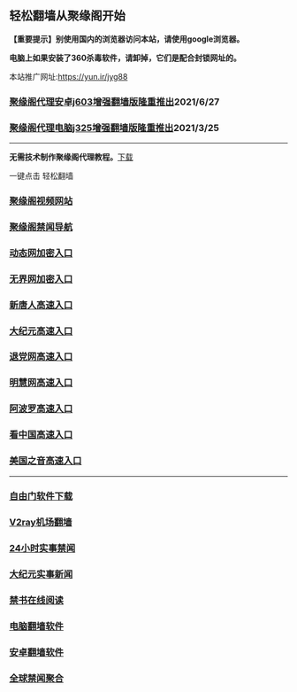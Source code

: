 ## 轻松翻墙从聚缘阁开始

**【重要提示】别使用国内的浏览器访问本站，请使用google浏览器。**

**电脑上如果安装了360杀毒软件，请卸掉，它们是配合封锁网址的。**

本站推广网址:https://yun.ir/jyg88

### [聚缘阁代理安卓j603增强翻墙版隆重推出](https://gitlab.com/juyuange/2/-/raw/master/j603.apk)2021/6/27

### [聚缘阁代理电脑j325增强翻墙版隆重推出](https://gitlab.com/juyuange/2/-/raw/master/j325dn.rar)2021/3/25

***



**无需技术制作聚缘阁代理教程。**[下载](https://gitlab.com/j25414/jyg/-/raw/master/jygdl.rar)

一键点击 轻松翻墙



### [聚缘阁视频网站](https://va3.hyyui.gq)

### [聚缘阁禁闻导航](https://d5.jbcw1.ga/)

### [动态网加密入口](https://8u.faget.tk/jjggg/u45565p)

### [无界网加密入口](https://8u.faget.tk/aurruu/r12a)

### [新唐人高速入口](https://8u.faget.tk/vvvrrrt/r5r)

### [大纪元高速入口](https://8u.faget.tk/yverre/b7c)

### [退党网高速入口](https://8u.faget.tk/aeerrkw/b8c)

### [明慧网高速入口](https://8u.faget.tk/uvnrrrnb/n3c)

### [阿波罗高速入口](https://8u.faget.tk/aaawwnp/c13a)

### [看中国高速入口](https://8u.faget.tk/accewewr/c11n)

### [美国之音高速入口](https://8u.faget.tk/nobewwl/t18m)

***






### [自由门软件下载](https://git.io/skyfree)

### [V2ray机场翻墙](https://github.com/bannedbook/fanqiang/wiki/V2ray%E6%9C%BA%E5%9C%BA)

### [24小时实事禁闻](https://github.com/fyvn2199/djy/blob/master/gb/n24hr.md?dfh#1)

### [大纪元实事新闻](https://github.com/fyvn2199/djy/blob/master/gb/nsc413.md?dfh#1)

### [禁书在线阅读](https://github.com/txyzum203/djy/blob/master/gb/9p.md?flntdtv#1)

### [电脑翻墙软件](https://github.com/Alvin9999/new-pac/wiki)

### [安卓翻墙软件](https://git.io/afq)

### [全球禁闻聚合](https://github.com/gfw-breaker/banned-news1/blob/master/README.md)












